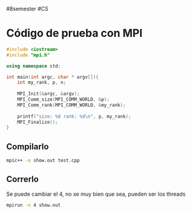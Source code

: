 #8semester #CS 
# Código de prueba con MPI 
```cpp
#include <iostream>
#include "mpi.h"

using namespace std;

int main(int argc, char * argv[]){
	int my_rank, p, n;
	
	MPI_Init(&argc, &argv);
	MPI_Comm_size(MPI_COMM_WORLD, &p);
	MPI_Comm_rank(MPI_COMM_WORLD, &my_rank);
	
	printf("size: %d rank: %d\n", p, my_rank);
	MPI_Finalize();
}
```
## Compilarlo 
```bash
mpic++ -o show.out test.cpp
```
## Correrlo
Se puede cambiar el 4, no se muy bien que sea, pueden ser los threads
```bash
mpirun -n 4 show.out
```
